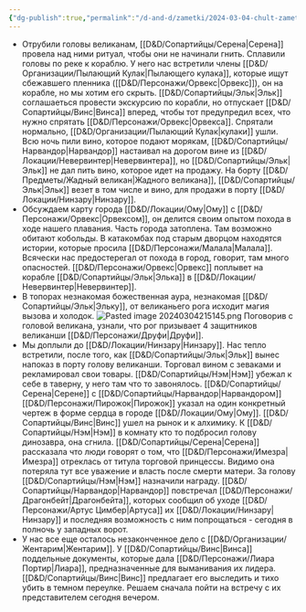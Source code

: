 ```yaml
---
{"dg-publish":true,"permalink":"/d-and-d/zametki/2024-03-04-chult-zametki-o-sessii/","created":"2024-03-04T20:52:28.335+03:00","updated":"2024-03-05T11:54:20.290+03:00"}
---
```


- Отрубили головы великанам, [[D&D/Сопартийцы/Серена\|Серена]] провела над ними ритуал, чтобы они не начинали гнить. Сплавили головы по реке к кораблю. У него нас встретили члены [[D&D/Организации/Пылающий Кулак\|Пылающего кулака]], которые ищут сбежавшего пленника ([[D&D/Персонажи/Орвекс\|Орвекс]]), он на корабле, но мы хотим его скрыть. [[D&D/Сопартийцы/Эльк\|Эльк]] соглашаеться провести экскурсию по корабли, но отпускает [[D&D/Сопартийцы/Винс\|Винса]] вперед, чтобы тот предупредил всех, что нужно спрятать [[D&D/Персонажи/Орвекс\|Орвекса]]. Спрятали нормально, [[D&D/Организации/Пылающий Кулак\|кулаки]] ушли. Всю ночь пили вино, которое подают морякам, [[D&D/Сопартийцы/Нарвандор\|Нарвандор]] настаивал на дорогом вине из [[D&D/Локации/Невервинтер\|Невервинтера]], но [[D&D/Сопартийцы/Эльк\|Эльк]] не дал пить вино, которое идет на продажу. На борту [[D&D/Предметы/Жадный великан\|Жадного великана]], [[D&D/Сопартийцы/Эльк\|Эльк]] везет в том числе и вино, для продажи в порту [[D&D/Локации/Нинзару\|Нинзару]].
- Обсуждаем карту города [[D&D/Локации/Ому\|Ому]] с [[D&D/Персонажи/Орвекс\|Орвексом]], он делится своим опытом похода в ходе нашего плавания. Часть города затоплена. Там возможно обитают кобольды. В катакомбах под старым дворцом находятся истории, которые просила [[D&D/Персонажи/Малала\|Малала]]. Всячески нас предостерегал от похода в город, говорит, там много опасностей. [[D&D/Персонажи/Орвекс\|Орвекс]] поплывет на корабле [[D&D/Сопартийцы/Эльк\|Элька]] в [[D&D/Локации/Невервинтер\|Невервинтер]].
- В топорах незнакомая божественная аура, незнакомая [[D&D/Сопартийцы/Эльк\|Эльку]], от великаньего рога исходит магия вызова и холодок. ![Pasted image 20240304215145.png](/img/user/D&D/img/Pasted%20image%2020240304215145.png) Поговорив с головой великана, узнали, что рог призывает 4 защитников великанши [[D&D/Персонажи/Друфи\|Друфи]].
- Мы доплыли до [[D&D/Локации/Нинзару\|Нинзару]]. Нас тепло встретили, после того, как [[D&D/Сопартийцы/Эльк\|Эльк]] вынес напоказ в порту голову великанши. Торговал вином с зеваками и рекламировал свои товары. [[D&D/Сопартийцы/Нэм\|Нэм]] убежал к себе в таверну, у него там что то завонялось. [[D&D/Сопартийцы/Серена\|Серене]] с [[D&D/Сопартийцы/Нарвандор\|Нарвандором]] [[D&D/Персонажи/Пирожок\|Пирожок]] указал на один конкретный чертеж в форме сердца в городе [[D&D/Локации/Ому\|Ому]]. [[D&D/Сопартийцы/Винс\|Винс]] ушел на рынок и к алхимику. К [[D&D/Сопартийцы/Нэм\|Нэм]] в комнату кто то подбросил голову динозавра, она сгнила. [[D&D/Сопартийцы/Серена\|Серена]] рассказала что люди говорят о том, что [[D&D/Персонажи/Имезра\|Имезра]] отреклась от титула торговой принцессы. Видимо она потеряла тут все уважение и власть после смерти матери. За голову [[D&D/Сопартийцы/Нэм\|Нэм]] назначили награду. [[D&D/Сопартийцы/Нарвандор\|Нарвандор]] повстречал [[D&D/Персонажи/Драгонбейт\|Драгонбейта]], которых сообщил об уходе [[D&D/Персонажи/Артус Цимбер\|Артуса]] их [[D&D/Локации/Нинзару\|Нинзару]] и последняя возможность с ним попрощаться - сегодня в полночь у западных ворот.
- У нас все еще осталось незаконченное дело с [[D&D/Организации/Жентарим\|Жентарим]]. У [[D&D/Сопартийцы/Винс\|Винса]] поддельные документы, которые дала [[D&D/Персонажи/Лиара Портир\|Лиара]], предназначенные для выманивания их лидера. [[D&D/Сопартийцы/Винс\|Винс]] предлагает его выследить и тихо убить в темном переулке. Решаем сначала пойти на встречу с их представителем сегодня вечером.
